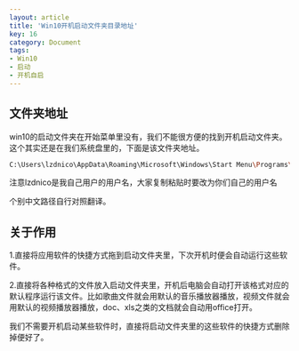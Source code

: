 ```yaml
---
layout: article
title: 'Win10开机启动文件夹目录地址'
key: 16
category: Document
tags:
- Win10
- 启动
- 开机自启
---
```


## 文件夹地址

win10的启动文件夹在开始菜单里没有，我们不能很方便的找到开机启动文件夹。这个其实还是在我们系统盘里的，下面是该文件夹地址。

```bash
C:\Users\lzdnico\AppData\Roaming\Microsoft\Windows\Start Menu\Programs\Startup
```

注意lzdnico是我自己用户的用户名，大家复制粘贴时要改为你们自己的用户名

个别中文路径自行对照翻译。

## 关于作用

1.直接将应用软件的快捷方式拖到启动文件夹里，下次开机时便会自动运行这些软件。

2.直接将各种格式的文件放入启动文件夹里，开机后电脑会自动打开该格式对应的默认程序运行该文件。比如歌曲文件就会用默认的音乐播放器播放，视频文件就会用默认的视频播放器播放，doc、xls之类的文档就会自动用office打开。

我们不需要开机启动某些软件时，直接将启动文件夹里的这些软件的快捷方式删除掉便好了。
